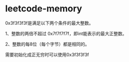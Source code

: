 # leetcode-memory

0x3f3f3f3f是满足以下两个条件的最大整数。

1、整数的两倍不超过 0x7f7f7f7f，即int能表示的最大正整数。

2、整数的每8位（每个字节）都是相同的。

需要初始化成正无穷时可以使用0x3f3f3f3f
